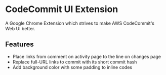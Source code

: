 # CodeCommit UI Extension

A Google Chrome Extension which strives to make AWS CodeCommit's Web UI better.

## Features

- Place links from comment on activity page to the line on changes page
- Replace full-URL links to commit with its short commit hash
- Add background color with some padding to inline codes
